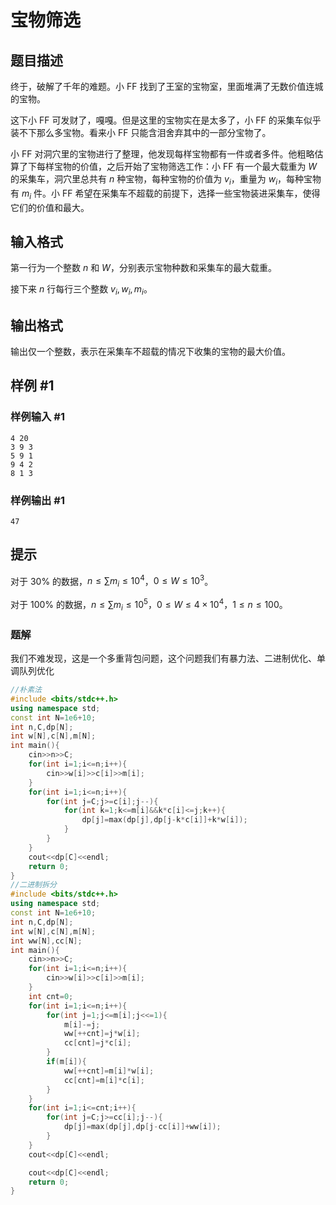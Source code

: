 # 宝物筛选

## 题目描述

终于，破解了千年的难题。小 FF 找到了王室的宝物室，里面堆满了无数价值连城的宝物。

这下小 FF 可发财了，嘎嘎。但是这里的宝物实在是太多了，小 FF 的采集车似乎装不下那么多宝物。看来小 FF 只能含泪舍弃其中的一部分宝物了。

小 FF 对洞穴里的宝物进行了整理，他发现每样宝物都有一件或者多件。他粗略估算了下每样宝物的价值，之后开始了宝物筛选工作：小 FF 有一个最大载重为 $W$ 的采集车，洞穴里总共有 $n$ 种宝物，每种宝物的价值为 $v_i$，重量为 $w_i$，每种宝物有 $m_i$ 件。小 FF 希望在采集车不超载的前提下，选择一些宝物装进采集车，使得它们的价值和最大。

## 输入格式

第一行为一个整数 $n$ 和 $W$，分别表示宝物种数和采集车的最大载重。

接下来 $n$ 行每行三个整数 $v_i,w_i,m_i$。

## 输出格式

输出仅一个整数，表示在采集车不超载的情况下收集的宝物的最大价值。

## 样例 #1

### 样例输入 #1

```
4 20
3 9 3
5 9 1
9 4 2
8 1 3
```

### 样例输出 #1

```
47
```

## 提示

对于 $30\%$ 的数据，$n\leq \sum m_i\leq 10^4$，$0\le W\leq 10^3$。

对于 $100\%$ 的数据，$n\leq \sum m_i \leq 10^5$，$0\le W\leq 4\times 10^4$，$1\leq n\le 100$。

### 题解
我们不难发现，这是一个多重背包问题，这个问题我们有暴力法、二进制优化、单调队列优化
```cpp
//朴素法
#include <bits/stdc++.h>
using namespace std;
const int N=1e6+10;
int n,C,dp[N];
int w[N],c[N],m[N];
int main(){
	cin>>n>>C;
	for(int i=1;i<=n;i++){
		cin>>w[i]>>c[i]>>m[i];
	}
	for(int i=1;i<=n;i++){
		for(int j=C;j>=c[i];j--){
			for(int k=1;k<=m[i]&&k*c[i]<=j;k++){
				dp[j]=max(dp[j],dp[j-k*c[i]]+k*w[i]);
			}
		}
	}
	cout<<dp[C]<<endl;
	return 0;
}
//二进制拆分
#include <bits/stdc++.h>
using namespace std;
const int N=1e6+10;
int n,C,dp[N];
int w[N],c[N],m[N];
int ww[N],cc[N];
int main(){
	cin>>n>>C;
	for(int i=1;i<=n;i++){
		cin>>w[i]>>c[i]>>m[i];
	}
	int cnt=0;
	for(int i=1;i<=n;i++){
		for(int j=1;j<=m[i];j<<=1){
			m[i]-=j;
			ww[++cnt]=j*w[i];
			cc[cnt]=j*c[i];
		}
		if(m[i]){
			ww[++cnt]=m[i]*w[i];
			cc[cnt]=m[i]*c[i];
		}
	}
	for(int i=1;i<=cnt;i++){
		for(int j=C;j>=cc[i];j--){
			dp[j]=max(dp[j],dp[j-cc[i]]+ww[i]);
		}
	}	
	cout<<dp[C]<<endl;

	cout<<dp[C]<<endl;
	return 0;
}
```